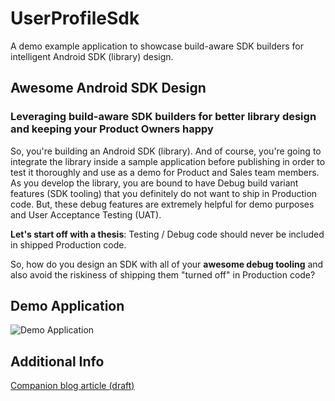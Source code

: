 # UserProfileSdk

A demo example application to showcase build-aware SDK builders for intelligent Android SDK (library) design.

## Awesome Android SDK Design
### Leveraging build-aware SDK builders for better library design and keeping your Product Owners happy

So, you're building an Android SDK (library). And of course, you're going to integrate the library inside a sample application before publishing in order to test it thoroughly and use as a demo for Product and Sales team members. As you develop the library, you are bound to have Debug build variant features (SDK tooling) that you definitely do not want to ship in Production code. But, these debug features are extremely helpful for demo purposes and User Acceptance Testing (UAT).

**Let's start off with a thesis**:
Testing / Debug code should never be included in shipped Production code.

So, how do you design an SDK with all of your **awesome debug tooling** and also avoid the riskiness of shipping them "turned off" in Production code?

## Demo Application
![Demo Application](https://i.imgur.com/lf9aURk.gif)

## Additional Info
[Companion blog article (draft)](https://medium.com/@jacksoncheek/intelligent-android-sdk-design-fef427604546)
